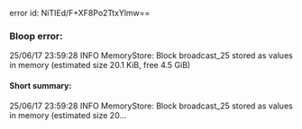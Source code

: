 error id: NiTIEd/F+XF8Po2TtxYlmw==
### Bloop error:

25/06/17 23:59:28 INFO MemoryStore: Block broadcast_25 stored as values in memory (estimated size 20.1 KiB, free 4.5 GiB)
#### Short summary: 

25/06/17 23:59:28 INFO MemoryStore: Block broadcast_25 stored as values in memory (estimated size 20...